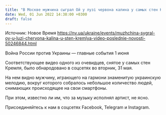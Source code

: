 ```yaml
---
title: "В Москве мужчина сыграл Ой у лузі червона калина у самых стен Кремля — видео"
date: Wed, 01 Jun 2022 14:38:00 +0300
draft: false
---
```

Источник: Новое Время https://nv.ua/ukraine/events/muzhchina-sygral-oy-u-luzi-chervona-kalina-u-sten-kremlya-video-poslednie-novosti-50246844.html


Война России против Украины — главные события 1 июня

Соответствующее видео одного из очевидцев, снятое у самых стен Кремля, было обнародовано в соцсетях во вторник, 31 мая.

На нем видно мужчину, играющего на гармони знаменитую украинскую мелодию, вокруг которого собралось небольшое количество людей, снимающих происходящее на свои смартфоны.

При этом, известно ли им, что за музыку исполнял артист, не ясно.

Присоединяйтесь к нам в соцсетях Facebook, Telegram и Instagram.
